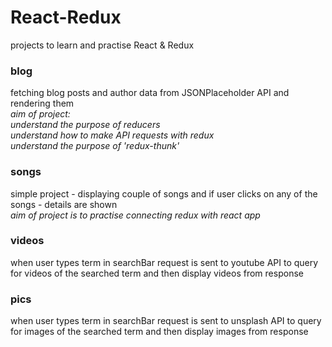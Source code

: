 # React-Redux
projects to learn and practise React &amp; Redux

### blog
  fetching blog posts and author data from JSONPlaceholder API and rendering them<br />
  *aim of project:*<br />
    *understand the purpose of reducers*<br />
    *understand how to make API requests with redux*<br />
    *understand the purpose of 'redux-thunk'*<br />

### songs
  simple project - displaying couple of songs and if user clicks on any of
  the songs - details are shown<br />
  *aim of project is to practise connecting redux with react app*

### videos
  when user types term in searchBar request is sent to youtube API to query for
  videos of the searched term and then display videos from response

### pics
  when user types term in searchBar request is sent to unsplash API to query for
  images of the searched term and then display images from response
